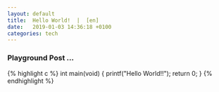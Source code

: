 ```yaml
---
layout: default
title:  Hello World!  |  [en]
date:   2019-01-03 14:36:18 +0100
categories: tech
---
```


### **Playground Post ...**
{% highlight c %}
int main(void)
{
    printf("Hello World!!");
    return 0;
}
{% endhighlight %}



